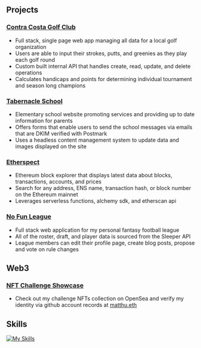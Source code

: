 ## Projects
### [Contra Costa Golf Club](https://ccgc.vercel.app)
- Full stack, single page web app managing all data for a local golf organization
- Users are able to input their strokes, putts, and greenies as they play each golf round
- Custom built internal API that handles create, read, update, and delete operations 
- Calculates handicaps and points for determining individual tournament and season long champions

### [Tabernacle School](https://www.tabernacle.school)
- Elementary school website promoting services and providing up to date information for parents
- Offers forms that enable users to send the school messages via emails that are DKIM verified with Postmark
- Uses a headless content management system to update data and images displayed on the site

### [Etherspect](https://etherspect.vercel.app/)
- Ethereum block explorer that displays latest data about blocks, transactions, accounts, and prices
- Search for any address, ENS name, transaction hash, or block number on the Ethereum mainnet
- Leverages serverless functions, alchemy sdk, and etherscan api

### [No Fun League](https://no-fun-league.up.railway.app/)
- Full stack web application for my personal fantasy football league
- All of the roster, draft, and player data is sourced from the Sleeper API
- League members can edit their profile page, create blog posts, propose and vote on rule changes

## Web3
### [NFT Challenge Showcase](https://opensea.io/__MattPereira__)
- Check out my challenge NFTs collection on OpenSea and verify my identity via github account records at [matthu.eth](https://app.ens.domains/matthu.eth)

## Skills

[![My Skills](https://skillicons.dev/icons?i=js,ts,py,solidity,react,nextjs,vercel,nodejs,express,postgres,django,linux,bash,git,github,docker,md,mongodb,aws,html,css,sass,tailwind,materialui,bootstrap)](https://skillicons.dev)
 

